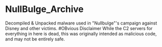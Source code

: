 # NullBulge_Archive
Decompiled &amp; Unpacked malware used in "Nullbulge"'s campaign against Disney and other victims.
#OBvious Disclaimer
While the C2 servers for everything in here is dead, this was originally intended as malicious code, and may not be entirely safe.
